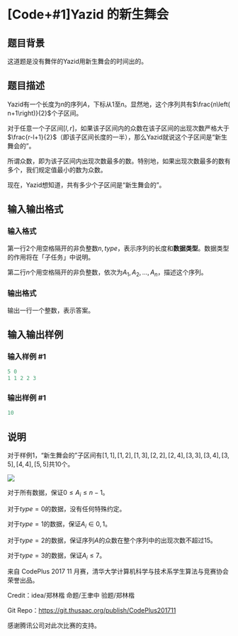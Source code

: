 # [Code+#1]Yazid 的新生舞会

## 题目背景

这道题是没有舞伴的Yazid用新生舞会的时间出的。

## 题目描述

Yazid有一个长度为$n$的序列$A$，下标从$1$至$n$。显然地，这个序列共有$\frac{n\left( n+1\right)}{2}$个子区间。

对于任意一个子区间$[l,r]$，如果该子区间内的众数在该子区间的出现次数严格大于$\frac{r-l+1}{2}$（即该子区间长度的一半），那么Yazid就说这个子区间是“新生舞会的”。

所谓众数，即为该子区间内出现次数最多的数。特别地，如果出现次数最多的数有多个，我们规定值最小的数为众数。

现在，Yazid想知道，共有多少个子区间是“新生舞会的”。

## 输入输出格式

### 输入格式

第一行$2$个用空格隔开的非负整数$n,type$，表示序列的长度和**数据类型**。数据类型的作用将在「子任务」中说明。

第二行$n$个用空格隔开的非负整数，依次为$A_1,A_2,...,A_n$，描述这个序列。

### 输出格式

输出一行一个整数，表示答案。

## 输入输出样例

### 输入样例 #1

```cpp
5 0
1 1 2 2 3
```


### 输出样例 #1

```cpp
10
```


## 说明

对于样例$1$，“新生舞会的”子区间有$[1,1],[1,2],[1,3],[2,2],[2,4],[3,3],[3,4],[3,5],[4,4],[5,5]$共$10$个。

![](https://cdn.luogu.com.cn/upload/pic/12825.png)

对于所有数据，保证$0\leq A_i\leq n-1$。

对于$type=0$的数据，没有任何特殊约定。

对于$type=1$的数据，保证$A_i\in { 0,1}$。

对于$type=2$的数据，保证序列$A$的众数在整个序列中的出现次数不超过$15$。

对于$type=3$的数据，保证$A_i\leq 7$。

来自 CodePlus 2017 11 月赛，清华大学计算机科学与技术系学生算法与竞赛协会 荣誉出品。

Credit：idea/郑林楷 命题/王聿中 验题/郑林楷

Git Repo：https://git.thusaac.org/publish/CodePlus201711

感谢腾讯公司对此次比赛的支持。

